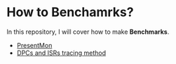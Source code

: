# How to Benchamrks?
In this repository, I will cover how to make **Benchmarks**.
 * [PresentMon](PresentMon.md)
 * [DPCs and ISRs tracing method](DPCISRs.md)
